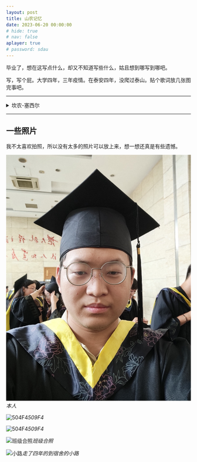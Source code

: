```yaml
---
layout: post
title: 山农记忆
date: 2023-06-20 00:00:00
# hide: true
# nav: false
aplayer: true
# password: sdau
---
```


<!-- <iframe frameborder="no" border="0" marginwidth="0" marginheight="0" width=330 height=86 src="//music.163.com/outchain/player?type=2&id=2044858935&auto=1&height=66"></iframe> -->

<meting-js
    id="2044858935"
    server="netease"
    type="song"
    theme="#66CCFF"
    lrc-type="0">
</meting-js>


毕业了，想在这写点什么，却又不知道写些什么，姑且想到哪写到哪吧。

<!-- more -->

写，写个屁。大学四年，三年疫情。在泰安四年，没爬过泰山。贴个歌词放几张图完事吧。

---
<details>
<summary>坎农-塞西尔</summary>
<p style="text-align:center">
We used to be just strangers in different worlds<br/>
曾经我们只是来自不同世界的陌生人

I've never ever thought we would be this close<br/>
我从未想过我们会如此亲密无间

Our memories turn into unbreakable bond<br/>
如同神奇咒语一般，牢不可破的情谊

You always got my back before I know<br/>
总是在我身后毫不犹豫地给我支持

Remember all the views, we've seen down the road<br/>
记得我们一路上看过的那么多风景吗

The twinkles in your eyes, they never get old<br/>
你充满微光的眼睛，我也会一直铭记

We dancing on the grass, and singing the folk<br/>
我们在草地上舞蹈，唱起民谣小调

Whenever I'm with you, I feel just like home<br/>
和大家在一起的时光，我感受到了家的温暖

Has been a while, since got apart<br/>
也有一阵子了吧，我们曾短暂分离

But you got a place, right in my heart<br/>
但你永远会在心里有一个特殊的位置

Don't hesitate to call me anytime<br/>
如果任何时候想起我，不要犹豫来找我

I'll be ready whenever you are<br/>
只要你下定了启程的决心，我一定与你一同出发

My friend can't you see<br/>
我亲爱的朋友，相信你也看出来了

This is meant to be<br/>
像是命中注定一般

I'm standing by your side right in the breeze<br/>
在这阵惬意微风中，我将与你并肩前行

Unconditionally<br/>
如此毫无保留地

So sweet and cozy<br/>
温馨而惬意

The perfect harmony<br/>
最动人而和谐的合音

of you and me<br/>
来自我和你

Just follow my lead<br/>
和我一起向前吧

I'll always be<br/>
我永远都会

The keeper of our precious memory<br/>
忠诚守护我们宝贵的共同记忆

You always have the seat<br/>
不论何时何地 我身旁的空位

Right next to me<br/>
会一直为你而留

I'll play this melody<br/>
循环着这段旋律

so tenderly<br/>
轻柔无比

til we meet again<br/>
直到与你重逢在花季

New story will begin when summer arrives<br/>
当夏天再次到来之时，便是新的故事启程之日

I know that you'll be there, and join me this time<br/>
我知道你一定会在那里等我，这次也要一起出发

Whenever you feel lost, just look at the sky<br/>
但如果你迷失了方向，请抬头看看天空

I'll keep my promise that we'd be alright<br/>
请记住我们的约定，我们都会好的

Remember all the nights we spent by the fire<br/>
记得我们在篝火旁的夜晚吗

We opened up our mind, and share the starlight<br/>
我们对着漫天星光，对彼此敞开心扉

For all the love and blessing, all the goodbyes<br/>
所有的爱和祝福，甚至是短暂的告别

Can't tell you how much I have enjoyed the ride<br/>
我无法形容，我有多么幸运与你共赴这一趟征程

Has been a while, since got apart<br/>
也有一阵子了吧，我们曾短暂分离

But you got a place, right in my heart<br/>
但你永远会在心里有一个特殊的位置

Don't hesitate to call me anytime<br/>
如果任何时候想起我，不要犹豫来找我

I'll be ready whenever you are<br/>
只要你下定了启程的决心，我一定与你一同出发

My friend can't you see<br/>
我亲爱的朋友，相信你也看出来了

This is meant to be<br/>
像是命中注定一般

I'm standing by your side right in the breeze<br/>
在这阵惬意微风中，我将与你并肩前行

Unconditionally<br/>
如此毫无保留地

So sweet and cozy<br/>
温馨而惬意

The perfect harmony<br/>
最动人而和谐的合音

of you and me<br/>
来自我和你

Just follow my lead<br/>
和我一起向前吧

I'll always be<br/>
我永远都会

The keeper of our precious memory<br/>
忠诚守护我们宝贵的共同记忆

You always have the seat<br/>
不论何时何地 我身旁的空位

Right next to me<br/>
会一直为你而留

I'll play this melody<br/>
循环着这段旋律

so tenderly<br/>
轻柔无比

til we meet again<br/>
直到与你重逢在花季

My friend can't you see<br/>
我亲爱的朋友，相信你也看出来了

This is meant to be<br/>
像是命中注定一般

I'm standing by your side right in the breeze<br/>
在这阵惬意微风中，我将与你并肩前行

Unconditionally<br/>
如此毫无保留地

So sweet and cozy<br/>
温馨而惬意

The perfect harmony<br/>
最动人而和谐的合音

of you and me<br/>
来自我和你

Just follow my lead<br/>
和我一起向前吧

I'll always be<br/>
我永远都会

The keeper of our precious memory<br/>
忠诚守护我们宝贵的共同记忆

You always have the seat<br/>
不论何时何地 我身旁的空位

Right next to me<br/>
会一直为你而留

I'll play this melody<br/>
循环着这段旋律

so tenderly<br/>
轻柔无比

til we meet again<br/>
直到与你重逢在花季

til we meet again<br/>
直到与你重逢在花季
</p>
</details>

---

## 一些照片

我不太喜欢拍照，所以没有太多的照片可以放上来，想一想还真是有些遗憾。

![本人](./g.jpg)_本人_

![504F4](./509f4A.jpg)_509F4_

![504F4](./509f4B.jpg)_509F4_

![班级合照](./class.jpg)_班级合照_

![小路](./pathway.jpg)_走了四年的到宿舍的小路_

